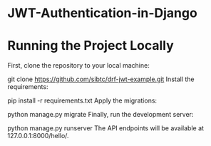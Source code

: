 # JWT-Authentication-in-Django
<h1> Running the Project Locally </h1>
First, clone the repository to your local machine:

git clone https://github.com/sibtc/drf-jwt-example.git
Install the requirements:

pip install -r requirements.txt
Apply the migrations:

python manage.py migrate
Finally, run the development server:

python manage.py runserver
The API endpoints will be available at 127.0.0.1:8000/hello/. 
